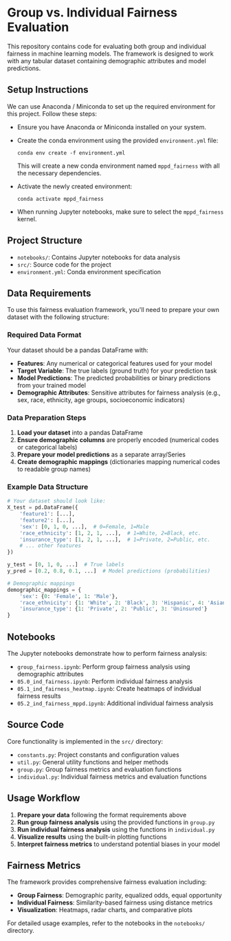 # Group vs. Individual Fairness Evaluation

This repository contains code for evaluating both group and individual fairness in machine learning models. The framework is designed to work with any tabular dataset containing demographic attributes and model predictions.

## Setup Instructions

We can use Anaconda / Miniconda to set up the required environment for this project. Follow these steps:

- Ensure you have Anaconda or Miniconda installed on your system.

- Create the conda environment using the provided `environment.yml` file:
   ```
   conda env create -f environment.yml
   ```
   This will create a new conda environment named `mppd_fairness` with all the necessary dependencies.

- Activate the newly created environment:
   ```
   conda activate mppd_fairness
   ```
- When running Jupyter notebooks, make sure to select the `mppd_fairness` kernel.

## Project Structure
- `notebooks/`: Contains Jupyter notebooks for data analysis
- `src/`: Source code for the project
- `environment.yml`: Conda environment specification

## Data Requirements

To use this fairness evaluation framework, you'll need to prepare your own dataset with the following structure:

### Required Data Format
Your dataset should be a pandas DataFrame with:
- **Features**: Any numerical or categorical features used for your model
- **Target Variable**: The true labels (ground truth) for your prediction task
- **Model Predictions**: The predicted probabilities or binary predictions from your trained model
- **Demographic Attributes**: Sensitive attributes for fairness analysis (e.g., sex, race, ethnicity, age groups, socioeconomic indicators)

### Data Preparation Steps
1. **Load your dataset** into a pandas DataFrame
2. **Ensure demographic columns** are properly encoded (numerical codes or categorical labels)
3. **Prepare your model predictions** as a separate array/Series
4. **Create demographic mappings** (dictionaries mapping numerical codes to readable group names)

### Example Data Structure
```python
# Your dataset should look like:
X_test = pd.DataFrame({
    'feature1': [...],
    'feature2': [...],
    'sex': [0, 1, 0, ...],  # 0=Female, 1=Male
    'race_ethnicity': [1, 2, 1, ...],  # 1=White, 2=Black, etc.
    'insurance_type': [1, 2, 1, ...],  # 1=Private, 2=Public, etc.
    # ... other features
})

y_test = [0, 1, 0, ...]  # True labels
y_pred = [0.2, 0.8, 0.1, ...]  # Model predictions (probabilities)

# Demographic mappings
demographic_mappings = {
    'sex': {0: 'Female', 1: 'Male'},
    'race_ethnicity': {1: 'White', 2: 'Black', 3: 'Hispanic', 4: 'Asian'},
    'insurance_type': {1: 'Private', 2: 'Public', 3: 'Uninsured'}
}
```

## Notebooks
The Jupyter notebooks demonstrate how to perform fairness analysis:
- `group_fairness.ipynb`: Perform group fairness analysis using demographic attributes
- `05.0_ind_fairness.ipynb`: Perform individual fairness analysis
- `05.1_ind_fairness_heatmap.ipynb`: Create heatmaps of individual fairness results
- `05.2_ind_fairness_mppd.ipynb`: Additional individual fairness analysis

## Source Code
Core functionality is implemented in the `src/` directory:
- `constants.py`: Project constants and configuration values
- `util.py`: General utility functions and helper methods
- `group.py`: Group fairness metrics and evaluation functions
- `individual.py`: Individual fairness metrics and evaluation functions

## Usage Workflow
1. **Prepare your data** following the format requirements above
2. **Run group fairness analysis** using the provided functions in `group.py`
3. **Run individual fairness analysis** using the functions in `individual.py`
4. **Visualize results** using the built-in plotting functions
5. **Interpret fairness metrics** to understand potential biases in your model

## Fairness Metrics
The framework provides comprehensive fairness evaluation including:
- **Group Fairness**: Demographic parity, equalized odds, equal opportunity
- **Individual Fairness**: Similarity-based fairness using distance metrics
- **Visualization**: Heatmaps, radar charts, and comparative plots

For detailed usage examples, refer to the notebooks in the `notebooks/` directory.
